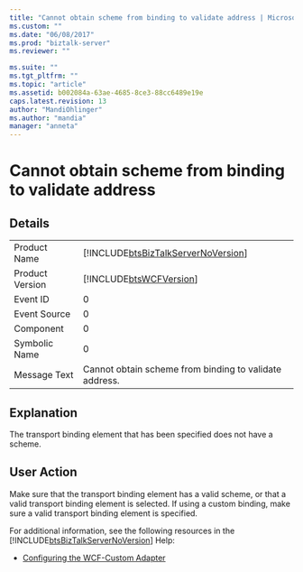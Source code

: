 ```yaml
---
title: "Cannot obtain scheme from binding to validate address | Microsoft Docs"
ms.custom: ""
ms.date: "06/08/2017"
ms.prod: "biztalk-server"
ms.reviewer: ""

ms.suite: ""
ms.tgt_pltfrm: ""
ms.topic: "article"
ms.assetid: b002084a-63ae-4685-8ce3-88cc6489e19e
caps.latest.revision: 13
author: "MandiOhlinger"
ms.author: "mandia"
manager: "anneta"
---
```

# Cannot obtain scheme from binding to validate address
## Details  
  
|                 |                                                                                    |
|-----------------|------------------------------------------------------------------------------------|
|  Product Name   | [!INCLUDE[btsBizTalkServerNoVersion](../includes/btsbiztalkservernoversion-md.md)] |
| Product Version |             [!INCLUDE[btsWCFVersion](../includes/btswcfversion-md.md)]             |
|    Event ID     |                                         0                                          |
|  Event Source   |                                         0                                          |
|    Component    |                                         0                                          |
|  Symbolic Name  |                                         0                                          |
|  Message Text   |               Cannot obtain scheme from binding to validate address.               |
  
## Explanation  
 The transport binding element that has been specified does not have a scheme.  
  
## User Action  
 Make sure that the transport binding element has a valid scheme, or that a valid transport binding element is selected. If using a custom binding, make sure a valid transport binding element is specified.  
  
 For additional information, see the following resources in the [!INCLUDE[btsBizTalkServerNoVersion](../includes/btsbiztalkservernoversion-md.md)] Help:  
  
-   [Configuring the WCF-Custom Adapter](../core/configuring-the-wcf-custom-adapter.md)